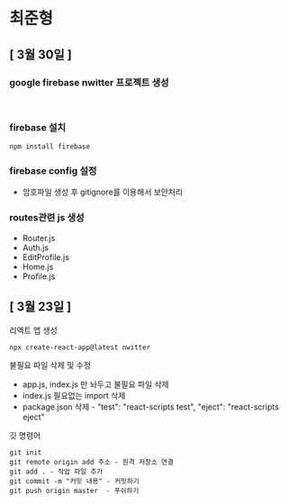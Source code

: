 # 최준형
## [ 3월 30일 ]
### google firebase nwitter 프로젝트 생성 
<br>

### firebase 설치

    npm install firebase

### firebase config 설정

- 암호파일 생성 후 gitignore를 이용해서 보안처리

### routes관련 js 생성
 - Router.js
 - Auth.js
 - EditProfile.js
 - Home.js
 - Profile.js

## [ 3월 23일 ] 

리엑트 앱 생성

    npx create-react-app@latest nwitter

불필요 파일 삭제 및 수정
- app.js, index.js 만 놔두고 불필요 파일 삭제
- index.js 필요없는 import 삭제
- package.json 삭제 -
    "test": "react-scripts test",
    "eject": "react-scripts eject"

    
깃 명령어

    git init 
    git remote origin add 주소 - 원격 저장소 연결
    git add . - 작업 파일 추가
    git commit -m "커밋 내용" - 커밋하기
    git push origin master  - 푸쉬하기